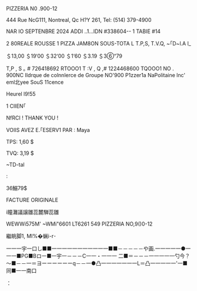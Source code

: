 PIZZERIA N0 .900-12

444 Rue NcG111, Nontreal, Qc
H?Y 261, Tel: (514) 379-4900

NAR IO SEPTENBRE 2024
ADDI ..1…IDN #338604-- 1
TABIE #14

2 80REALE ROUSSE
1 PIZZA JAM8ON
SOUS-TOTA L
T.P,S,
T.V.Q,
~｢D~l.A l_

＄13,00
＄19‘00
＄32‘00
＄1‘60
＄3.19
＄3⑥“79

T,P , S ｡ # 726418692
RTOOO1
T :V , Q ,# 1224468600 TQOOO1
NO . 900NC IIdrque de colnnlerce
de Groupe NO'900 P1zzer1a
NaPolitaine lnc' eml北yee SouS
11cence

Heurel l9!55

1 CIIEN｢

NfRCI !
THANK YOU !

VOIIS AVEZ E.｢ESERV1
PAR : Maya

TPS: 1,60 $

TVQ: 3,19 $

~TD-tal

:

36鰯79$

FACTURE ORIGINALE

i瞳灘議譲雛蕊麓騨蕊雛

WEWWi575M' ~WMi"6601 LT6261 549
PIZZERIA NO,9()0-12

繼眺脚1, MI%�蝋i-r･

一一一宇一口し■■一一一一一一一一一一一■■－－－－－や画.一一一一一●一一一■PG■Bロー■一宇一－－－C一一・一一一
二■＝－－－一一一一一勺今？～■－－一＝ヨーーーーーーq－－一●凸一一一一一一一L＝凸一一一一一'一■同■一一南口

：
